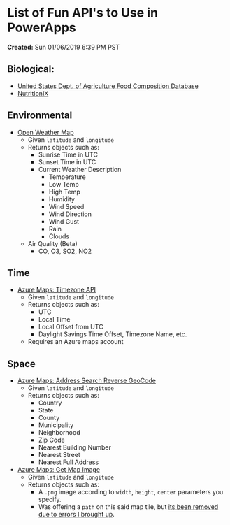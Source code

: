 # List of Fun API's to Use in PowerApps

**Created:** Sun 01/06/2019 6:39 PM PST

## Biological:

- [United States Dept. of Agriculture Food Composition Database](https://ndb.nal.usda.gov/ndb/search/list)
- [NutritionIX](https://developer.nutritionix.com/)

## Environmental

- [Open Weather Map](https://openweathermap.org/api)
  - Given `latitude` and `longitude`
  - Returns objects such as:
    - Sunrise Time in UTC
    - Sunset Time in UTC
    - Current Weather Description
      - Temperature
      - Low Temp
      - High Temp
      - Humidity
      - Wind Speed
      - Wind Direction
      - Wind Gust
      - Rain
      - Clouds
  - Air Quality (Beta)
    - CO, O3, SO2, NO2 

## Time

- [Azure Maps: Timezone API](https://docs.microsoft.com/en-us/rest/api/maps/timezone/gettimezonebycoordinates)
  - Given `latitude` and `longitude`
  - Returns objects such as: 
     - UTC
     - Local Time
     - Local Offset from UTC
     - Daylight Savings Time Offset, Timezone Name, etc.
  - Requires an Azure maps account

## Space

- [Azure Maps: Address Search Reverse GeoCode](https://docs.microsoft.com/en-us/rest/api/maps/search/getsearchaddressreverse)
  - Given `latitude` and `longitude`
  - Returns objects such as:
    - Country
    - State
    - County
    - Municipality
    - Neighborhood
    - Zip Code
    - Nearest Building Number
    - Nearest Street
    - Nearest Full Address
- [Azure Maps: Get Map Image](https://docs.microsoft.com/en-us/rest/api/maps/render/getmapimage)
  - Given `latitude` and `longitude`
  - Returns objects such as: 
    - A `.png` image according to `width`, `height`, `center` parameters you specify.
    - Was offering a `path` on this said map tile, but [its been removed due to errors I brought up](https://github.com/MicrosoftDocs/azure-docs/issues/21449#issuecomment-451804267).
